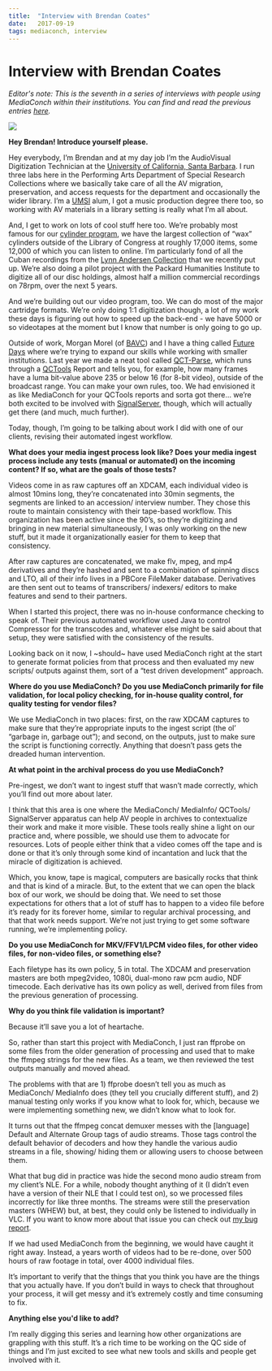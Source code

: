 ```yaml
---
title:  "Interview with Brendan Coates"
date:   2017-09-19
tags: mediaconch, interview
---
```


# Interview with Brendan Coates

*Editor's note: This is the seventh in a series of interviews with people using MediaConch within their institutions. You can find and read the previous entries [here](https://mediaarea.net/MediaConch/blog.html).*  

![](/bundles/mediaconch/img/brendan.jpeg)  

**Hey Brendan! Introduce yourself please.**  

Hey everybody, I’m Brendan and at my day job I’m the AudioVisual Digitization Technician at the [University of California, Santa Barbara](https://www.library.ucsb.edu/). I run three labs here in the Performing Arts Department of Special Research Collections where we basically take care of all the AV migration, preservation, and access requests for the department and occasionally the wider library. I’m a [UMSI](https://www.si.umich.edu/) alum, I got a music production degree there too, so working with AV materials in a library setting is really what I’m all about.

And, I get to work on lots of cool stuff here too. We’re probably most famous for our [cylinder program](http://cylinders.library.ucsb.edu/), we have the largest collection of “wax” cylinders outside of the Library of Congress at roughly 17,000 items, some 12,000 of which you can listen to online. I’m particularly fond of all the Cuban recordings from the [Lynn Andersen Collection](http://cylinders.library.ucsb.edu/search.php?queryType=%40attr+1%3D1016&query=Lynn+Andersen+Cuba) that we recently put up. We’re also doing a pilot project with the Packard Humanities Institute to digitize all of our disc holdings, almost half a million commercial recordings on 78rpm, over the next 5 years.

And we’re building out our video program, too. We can do most of the major cartridge formats. We’re only doing 1:1 digitization though, a lot of my work these days is figuring out how to speed up the back-end - we have 5000 or so videotapes at the moment but I know that number is only going to go up.

Outside of work, Morgan Morel (of [BAVC](https://bavc.org/)) and I have a thing called [Future Days](https://github.com/FutureDays) where we’re trying to expand our skills while working with smaller institutions. Last year we made a neat tool called [QCT-Parse](https://github.com/FutureDays/qct-parse), which runs through a [QCTools](https://github.com/bavc/qctools) Report and tells you, for example, how many frames have a luma bit-value above 235 or below 16 (for 8-bit video), outside of the broadcast range. You can make your own rules, too. We had envisioned it as like MediaConch for your QCTools reports and sorta got there… we’re both excited to be involved with [SignalServer](https://github.com/bavc/signalserver), though, which will actually get there (and much, much further).

Today, though, I’m going to be talking about work I did with one of our clients, revising their automated ingest workflow.

**What does your media ingest process look like? Does your media ingest process include any tests (manual or automated) on the incoming content? If so, what are the goals of those tests?**  

Videos come in as raw captures off an XDCAM, each individual video is almost 10mins long, they’re concatenated into 30min segments, the segments are linked to an accession/ interview number. They chose this route to maintain consistency with their tape-based workflow. This organization has been active since the 90’s, so they’re digitizing and bringing in new material simultaneously, I was only working on the new stuff, but it made it organizationally easier for them to keep that consistency.

After raw captures are concatenated, we make flv, mpeg, and mp4 derivatives and they’re hashed and sent to a combination of spinning discs and LTO, all of their info lives in a PBCore FileMaker database. Derivatives are then sent out to teams of transcribers/ indexers/ editors to make features and send to their partners.

When I started this project, there was no in-house conformance checking to speak of. Their previous automated workflow used Java to control Compressor for the transcodes and, whatever else might be said about that setup, they were satisfied with the consistency of the results.

Looking back on it now, I ~should~ have used MediaConch right at the start to generate format policies from that process and then evaluated my new scripts/ outputs against them, sort of a “test driven development” approach.

**Where do you use MediaConch? Do you use MediaConch primarily for file validation, for local policy checking, for in-house quality control, for quality testing for vendor files?**  

We use MediaConch in two places: first, on the raw XDCAM captures to make sure that they’re appropriate inputs to the ingest script (the ol’ “garbage in, garbage out”); and second, on the outputs, just to make sure the script is functioning correctly. Anything that doesn’t pass gets the dreaded human intervention.

**At what point in the archival process do you use MediaConch?**  

Pre-ingest, we don’t want to ingest stuff that wasn’t made correctly, which you’ll find out more about later.

I think that this area is one where the MediaConch/ MediaInfo/ QCTools/ SignalServer apparatus can help AV people in archives to contextualize their work and make it more visible. These tools really shine a light on our practice and, where possible, we should use them to advocate for resources. Lots of people either think that a video comes off the tape and is done or that it’s only through some kind of incantation and luck that the miracle of digitization is achieved.

Which, you know, tape is magical, computers are basically rocks that think and that is kind of a miracle. But, to the extent that we can open the black box of our work, we should be doing that. We need to set those expectations for others that a lot of stuff has to happen to a video file before it’s ready for its forever home, similar to regular archival processing, and that that work needs support. We’re not just trying to get some software running, we’re implementing policy.

**Do you use MediaConch for MKV/FFV1/LPCM video files, for other video files, for non-video files, or something else?**  

Each filetype has its own policy, 5 in total. The XDCAM and preservation masters are both mpeg2video, 1080i, dual-mono raw pcm audio, NDF timecode. Each derivative has its own policy as well, derived from files from the previous generation of processing.

**Why do you think file validation is important?**  

Because it’ll save you a lot of heartache.

So, rather than start this project with MediaConch, I just ran ffprobe on some files from the older generation of processing and used that to make the ffmpeg strings for the new files. As a team, we then reviewed the test outputs manually and moved ahead.

The problems with that are 1) ffprobe doesn’t tell you as much as MediaConch/ MediaInfo does (they tell you crucially different stuff), and 2) manual testing only works if you know what to look for, which, because we were implementing something new, we didn’t know what to look for.

It turns out that the ffmpeg concat demuxer messes with the [language] Default and Alternate Group tags of audio streams. Those tags control the default behavior of decoders and how they handle the various audio streams in a file, showing/ hiding them or allowing users to choose between them.

What that bug did in practice was hide the second mono audio stream from my client’s NLE. For a while, nobody thought anything of it (I didn’t even have a version of their NLE that I could test on), so we processed files incorrectly for like three months. The streams were still the preservation masters (WHEW) but, at best, they could only be listened to individually in VLC. If you want to know more about that issue you can check out [my bug report](https://trac.ffmpeg.org/ticket/6556).

If we had used MediaConch from the beginning, we would have caught it right away. Instead, a years worth of videos had to be re-done, over 500 hours of raw footage in total, over 4000 individual files.

It’s important to verify that the things that you think you have are the things that you actually have. If you don’t build in ways to check that throughout your process, it will get messy and it’s extremely costly and time consuming to fix.

**Anything else you'd like to add?**  

I’m really digging this series and learning how other organizations are grappling with this stuff. It’s a rich time to be working on the QC side of things and I’m just excited to see what new tools and skills and people get involved with it.

